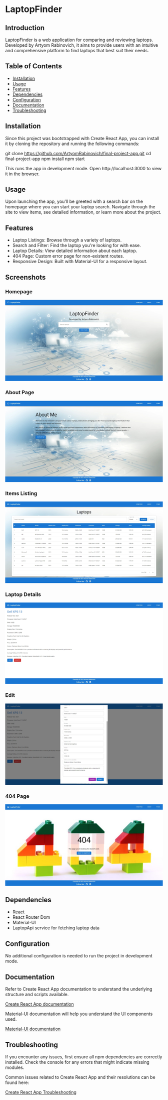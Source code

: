 # LaptopFinder

## Introduction

LaptopFinder is a web application for comparing and reviewing laptops. Developed by Artyom Rabinovich, it aims to provide users with an intuitive and comprehensive platform to find laptops that best suit their needs.

## Table of Contents

- [Installation](#installation)
- [Usage](#usage)
- [Features](#features)
- [Dependencies](#dependencies)
- [Configuration](#configuration)
- [Documentation](#documentation)
- [Troubleshooting](#troubleshooting)

## Installation

Since this project was bootstrapped with Create React App, you can install it by cloning the repository and running the following commands:

git clone https://github.com/ArtyomRabinovich/final-project-app.git
cd final-project-app
npm install
npm start

This runs the app in development mode.
Open http://localhost:3000 to view it in the browser.

## Usage

Upon launching the app, you'll be greeted with a search bar on the homepage where you can start your laptop search. Navigate through the site to view items, see detailed information, or learn more about the project.

## Features

- Laptop Listings: Browse through a variety of laptops.
- Search and Filter: Find the laptop you're looking for with ease.
- Laptop Details: View detailed information about each laptop.
- 404 Page: Custom error page for non-existent routes.
- Responsive Design: Built with Material-UI for a responsive layout.
## Screenshots

### Homepage
![Homepage](public/images/homepage.jpeg)

### About Page
![About Page](public/images/about.jpeg)

### Items Listing
![Items Listing](public/images/items.jpeg)

### Laptop Details
![Laptop Details](public/images/itemdetails.jpeg)
### Edit
![Laptop Details](public/images/edit.jpeg)
### 404 Page
![Laptop Details](public/images/notfound404.jpeg)
## Dependencies

- React
- React Router Dom
- Material-UI
- LaptopApi service for fetching laptop data

## Configuration

No additional configuration is needed to run the project in development mode.

## Documentation

Refer to Create React App documentation to understand the underlying structure and scripts available.

[Create React App documentation](https://create-react-app.dev/docs/getting-started/)


Material-UI documentation will help you understand the UI components used.

[Material-UI documentation](https://mui.com/material-ui/getting-started/)

## Troubleshooting

If you encounter any issues, first ensure all npm dependencies are correctly installed. Check the console for any errors that might indicate missing modules.

Common issues related to Create React App and their resolutions can be found here:

[Create React App Troubleshooting](https://create-react-app.dev/docs/troubleshooting/)
